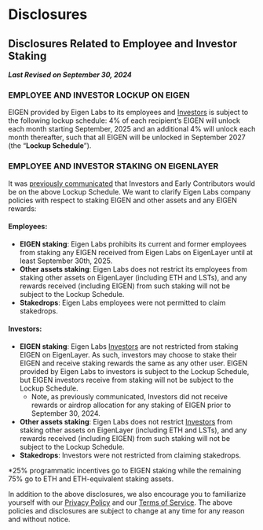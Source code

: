 # Disclosures

## Disclosures Related to Employee and Investor Staking

***Last Revised on September 30, 2024***

### EMPLOYEE AND INVESTOR LOCKUP ON EIGEN

EIGEN provided by Eigen Labs to its employees and [Investors](https://www.eigenlabs.org/#investors) is subject to the following lockup schedule: 4% of each recipient’s EIGEN will unlock each month starting September, 2025 and an additional 4% will unlock each month thereafter, such that all EIGEN will be unlocked in September 2027 (the “**Lockup Schedule**”).

### EMPLOYEE AND INVESTOR STAKING ON EIGENLAYER

It was [previously communicated](https://blog.eigenfoundation.org/announcement/) that Investors and Early Contributors would be on the above Lockup Schedule. We want to clarify Eigen Labs company policies with respect to staking EIGEN and other assets and any EIGEN rewards:

#### Employees:
- **EIGEN staking**: Eigen Labs prohibits its current and former employees from staking any EIGEN received from Eigen Labs on EigenLayer until at least September 30th, 2025. 
- **Other assets staking**: Eigen Labs does not restrict its employees from staking other assets on EigenLayer (including ETH and LSTs), and any rewards received (including EIGEN) from such staking will not be subject to the Lockup Schedule.  
- **Stakedrops**: Eigen Labs employees were not permitted to claim stakedrops.

#### Investors:
- **EIGEN staking**: Eigen Labs [Investors](https://www.eigenlabs.org/#investors) are not restricted from staking EIGEN on EigenLayer. As such, investors may choose to stake their EIGEN and receive staking rewards the same as any other user. EIGEN provided by Eigen Labs to investors is subject to the Lockup Schedule, but EIGEN investors receive from staking will not be subject to the Lockup Schedule. 
  - Note, as previously communicated, Investors did not receive rewards or airdrop allocation for any staking of EIGEN prior to September 30, 2024. 
- **Other assets staking**: Eigen Labs does not restrict [Investors](https://www.eigenlabs.org/#investors) from staking other assets on EigenLayer (including ETH and LSTs), and any rewards received (including EIGEN) from such staking will not be subject to the Lockup Schedule.
- **Stakedrops**: Investors were not restricted from claiming stakedrops.

*25% programmatic incentives go to EIGEN staking while the remaining 75% go to ETH and ETH-equivalent staking assets.

In addition to the above disclosures, we also encourage you to familiarize yourself with our [Privacy Policy](../legal/privacy-policy.md) and our [Terms of Service](../legal/terms-of-service.md).  The above policies and disclosures are subject to change at any time for any reason and without notice. 
